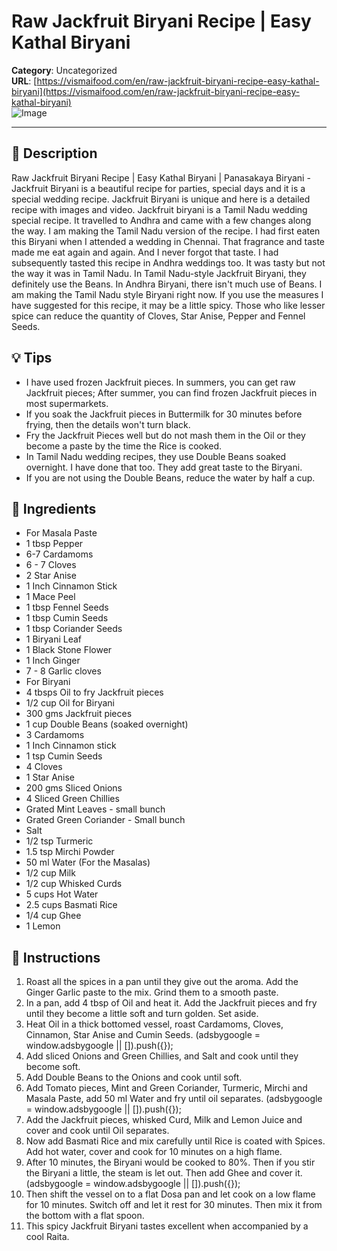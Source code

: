 # Raw Jackfruit Biryani Recipe | Easy Kathal Biryani

**Category**: Uncategorized  
**URL**: [https://vismaifood.com/en/raw-jackfruit-biryani-recipe-easy-kathal-biryani](https://vismaifood.com/en/raw-jackfruit-biryani-recipe-easy-kathal-biryani)  
![Image](https://vismaifood.com/storage/app/uploads/public/7dc/9e4/96f/thumb__1200_0_0_0_auto.jpg)

---

## 📝 Description
Raw Jackfruit Biryani Recipe | Easy Kathal Biryani | Panasakaya Biryani - Jackfruit Biryani is a beautiful recipe for parties, special days and it is a special wedding recipe. Jackfruit Biryani is unique and here is a detailed recipe with images and video. Jackfruit biryani is a Tamil Nadu wedding special recipe. It travelled to Andhra and came with a few changes along the way. I am making the Tamil Nadu version of the recipe. I had first eaten this Biryani when I attended a wedding in Chennai. That fragrance and taste made me eat again and again. And I never forgot that taste. I had subsequently tasted this recipe in Andhra weddings too. It was tasty but not the way it was in Tamil Nadu. In Tamil Nadu-style Jackfruit Biryani, they definitely use the Beans. In Andhra Biryani, there isn't much use of Beans. I am making the Tamil Nadu style Biryani right now. If you use the measures I have suggested for this recipe, it may be a little spicy. Those who like lesser spice can reduce the quantity of Cloves, Star Anise, Pepper and Fennel Seeds.

## 💡 Tips
- I have used frozen Jackfruit pieces. In summers, you can get raw Jackfruit pieces; After summer, you can find frozen Jackfruit pieces in most supermarkets.
- If you soak the Jackfruit pieces in Buttermilk for 30 minutes before frying, then the details won't turn black.
- Fry the Jackfruit Pieces well but do not mash them in the Oil or they become a paste by the time the Rice is cooked.
- In Tamil Nadu wedding recipes, they use Double Beans soaked overnight. I have done that too. They add great taste to the Biryani.
- If you are not using the Double Beans, reduce the water by half a cup.

## 🧂 Ingredients
- For Masala Paste
- 1 tbsp Pepper
- 6-7 Cardamoms
- 6 - 7 Cloves
- 2 Star Anise
- 1 Inch Cinnamon Stick
- 1 Mace Peel
- 1 tbsp Fennel Seeds
- 1 tbsp Cumin Seeds
- 1 tbsp Coriander Seeds
- 1 Biryani Leaf
- 1 Black Stone Flower
- 1 Inch Ginger
- 7 - 8 Garlic cloves
- For Biryani
- 4 tbsps Oil to fry Jackfruit pieces
- 1/2 cup Oil for Biryani
- 300 gms Jackfruit pieces
- 1 cup Double Beans (soaked overnight)
- 3 Cardamoms
- 1 Inch Cinnamon stick
- 1 tsp Cumin Seeds
- 4 Cloves
- 1 Star Anise
- 200 gms Sliced Onions
- 4 Sliced Green Chillies
- Grated Mint Leaves - small bunch
- Grated Green Coriander - Small bunch
- Salt
- 1/2 tsp Turmeric
- 1.5 tsp Mirchi Powder
- 50 ml Water (For the Masalas)
- 1/2 cup Milk
- 1/2 cup Whisked Curds
- 5 cups Hot Water
- 2.5 cups Basmati Rice
- 1/4 cup Ghee
- 1 Lemon

## 🍳 Instructions
1. Roast all the spices in a pan until they give out the aroma. Add the Ginger Garlic paste to the mix. Grind them to a smooth paste.
2. In a pan, add 4 tbsp of Oil and heat it. Add the Jackfruit pieces and fry until they become a little soft and turn golden. Set aside.
3. Heat Oil in a thick bottomed vessel, roast Cardamoms, Cloves, Cinnamon, Star Anise and Cumin Seeds. (adsbygoogle = window.adsbygoogle || []).push({});
4. Add sliced Onions and Green Chillies, and Salt and cook until they become soft.
5. Add Double Beans to the Onions and cook until soft.
6. Add Tomato pieces, Mint and Green Coriander, Turmeric, Mirchi and Masala Paste, add 50 ml Water and fry until oil separates. (adsbygoogle = window.adsbygoogle || []).push({});
7. Add the Jackfruit pieces, whisked Curd, Milk and Lemon Juice and cover and cook until Oil separates.
8. Now add Basmati Rice and mix carefully until Rice is coated with Spices. Add hot water, cover and cook for 10 minutes on a high flame.
9. After 10 minutes, the Biryani would be cooked to 80%. Then if you stir the Biryani a little, the steam is let out. Then add Ghee and cover it. (adsbygoogle = window.adsbygoogle || []).push({});
10. Then shift the vessel on to a flat Dosa pan and let cook on a low flame for 10 minutes. Switch off and let it rest for 30 minutes. Then mix it from the bottom with a flat spoon.
11. This spicy Jackfruit Biryani tastes excellent when accompanied by a cool Raita.



